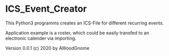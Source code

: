 # ICS_Event_Creator

This Python3 programms creates an ICS-File
for different recurring events.

Application example is a roster, which could be
easily transfed to an electronic calender via importing.


Version 0.0.1
(c) 2020 by AWoodGnome

